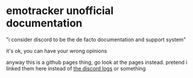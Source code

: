 emotracker unofficial documentation
===================================

"i consider discord to be the de facto documentation and support system"

it's ok, you can have your wrong opinions


anyway this is a github pages thing, go look at the pages instead. pretend i linked them here instead of [the discord logs](https://xkeeper.net/private/emotracker-discord/) or something


